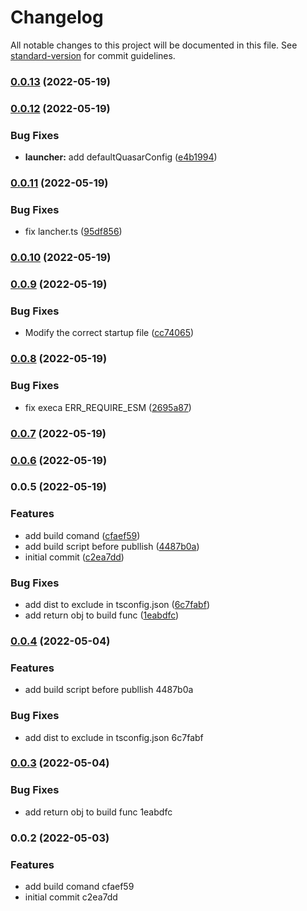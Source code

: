 # Changelog

All notable changes to this project will be documented in this file. See [standard-version](https://github.com/conventional-changelog/standard-version) for commit guidelines.

### [0.0.13](https://github.com/dongwa/vercel-quasar/compare/v0.0.12...v0.0.13) (2022-05-19)

### [0.0.12](https://github.com/dongwa/vercel-quasar/compare/v0.0.11...v0.0.12) (2022-05-19)


### Bug Fixes

* **launcher:** add defaultQuasarConfig ([e4b1994](https://github.com/dongwa/vercel-quasar/commit/e4b19948e6ee39940ca393ec9a65d3c5ad8031de))

### [0.0.11](https://github.com/dongwa/vercel-quasar/compare/v0.0.10...v0.0.11) (2022-05-19)


### Bug Fixes

* fix lancher.ts ([95df856](https://github.com/dongwa/vercel-quasar/commit/95df856f0a37048301218cf98b842e651b4bff91))

### [0.0.10](https://github.com/dongwa/vercel-quasar/compare/v0.0.9...v0.0.10) (2022-05-19)

### [0.0.9](https://github.com/dongwa/vercel-quasar/compare/v0.0.8...v0.0.9) (2022-05-19)


### Bug Fixes

* Modify the correct startup file ([cc74065](https://github.com/dongwa/vercel-quasar/commit/cc740655a11724b978dea3b0cd5f789e1b5908f6))

### [0.0.8](https://github.com/dongwa/vercel-quasar/compare/v0.0.7...v0.0.8) (2022-05-19)


### Bug Fixes

* fix execa ERR_REQUIRE_ESM ([2695a87](https://github.com/dongwa/vercel-quasar/commit/2695a87b2475a7c23a02b0c528eda908fddb1556))

### [0.0.7](https://github.com/dongwa/vercel-quasar/compare/v0.0.6...v0.0.7) (2022-05-19)

### [0.0.6](https://github.com/dongwa/vercel-quasar/compare/v0.0.5...v0.0.6) (2022-05-19)

### 0.0.5 (2022-05-19)


### Features

* add build comand ([cfaef59](https://github.com/dongwa/vercel-quasar/commit/cfaef592d15e49a425d2e6acf8fffa77880bfa86))
* add build script before publlish ([4487b0a](https://github.com/dongwa/vercel-quasar/commit/4487b0a4c1e55b94fab2d655238ddb3237d334eb))
* initial commit ([c2ea7dd](https://github.com/dongwa/vercel-quasar/commit/c2ea7dd1bb98772913e6a195ce5ec540141b8e1e))


### Bug Fixes

* add dist to exclude in tsconfig.json ([6c7fabf](https://github.com/dongwa/vercel-quasar/commit/6c7fabf5054eea787e4fda8df8d0f66f6608db95))
* add return obj to build func ([1eabdfc](https://github.com/dongwa/vercel-quasar/commit/1eabdfc0bca7ade5476ba4eb3b307ee1e4b6eaf6))

### [0.0.4](///compare/v0.0.3...v0.0.4) (2022-05-04)


### Features

* add build script before publlish 4487b0a


### Bug Fixes

* add dist to exclude in tsconfig.json 6c7fabf

### [0.0.3](///compare/v0.0.2...v0.0.3) (2022-05-04)


### Bug Fixes

* add return obj to build func 1eabdfc

### 0.0.2 (2022-05-03)


### Features

* add build comand cfaef59
* initial commit c2ea7dd
